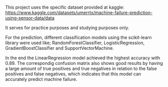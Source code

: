 This project uses the specific dataset provided at kaggle:
https://www.kaggle.com/datasets/umerrtx/machine-failure-prediction-using-sensor-data/data

It serves for practice purposes and studying purposes only.

For the prediction, different classification models using the scikit-learn library were used like; RandomForestClassifier, LogisticRegression, GradientBoostClassifier and SupportVectorMachine.

In the end the LinearRegression model achieved  the highest accuracy with 0.89.
The correspondig confusion matrix also shows good results by having a large amount of true positives and true negatives in relation to the false positives and false negatives, which indicates that this model can accurately predict machine failure.